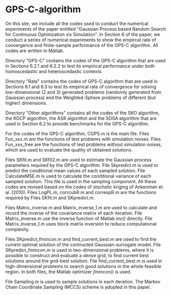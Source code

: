 # GPS-C-algorithm

On this site, we include all the codes used to conduct the numerical experiments of the paper entitled "Gaussian Process based Random Search for Continuous Optimization vis Simulation". 
In Section 6 of the paper, we conduct a series of numerical experiments to show the empircal rate of convergence and finite-sample performance of the GPS-C algorithm. All codes are 
written in Matlab. 

Directory "GPS-C" contains the codes of the GPS-C algorithm that are used in Sections 6.2.1 and 6.2.2 to test its empirical performance under both homoscedastic and heteroscedastic contexts.

Directory "Rate" contains the codes of GPS-C algorithm that are used in Sections 6.1 and 6.3 to test its empirical rate of convergence for solving low-dimensional (2 and 3) generated 
problems (randomly generated from Gaussian process) and the Weighted-Sphere problems of different (but higher) dimensions.

Directory "Other algorithms" contains all the codes of the SKO algorithm, the KGCP algorithm, the ASR algorithm and the SOSA algorithm that are used in Section 6.2 to provide benchmarks 
for the GPS-C algorithm.


For the codes of the GPS-C algorithm, CGPS.m is the main file. Files Fun_xxx.m are the functions of test problems with simulation noises. Files Fun_xxx_free are the functions of test problems 
without simulation noises, which are used to evaluate the quality of obtained solutions.

Files SKfit.m and SKfit2.m are used to estimate the Gaussian process parameters required by the GPS-C algorithm. File Skpredict.m is used to predict the conditional mean values of each sampled 
solution. File CalculateMSE.m is used to calculate the conditional variance of each sampled solution. This file is used in the sampling component. All these codes are revised based on the codes of 
stochstic kriging of Ankenman et. al. (2010). Files LogPL.m, corrcubR.m and correxpR.m are the functions required by Files SKfit.m and SKpredict.m.

Files Matrix_inverse.m and Matrix_inverse_1.m are used to calculate and record the inverse of the covariance matrix of each iteration. File Matrix_inverse.m use the inverse function of Matlab _inv()_ 
directly. File Matrix_inverse_1.m uses block matrix inversion to reduce computational complexity.

Files SKpredict_fmincon.m and find_current_best.m are used to find the current optimal solution of the contructed Gaussian-surrogate model. File SKpredict_fmincon.m is used in two-dimensional problems, where 
it is possible to construct and evaluate a dense grid, to find current best solutions around the grid-best solution. File find_current_best.m is used in high-dimensional problems to search good solutions 
in the whole feasible region. In both files, the Matlab optimizer _fmincon()_ is used.

File Sampling.m is used to sample solutions in each iteration. The Markov Chain Coordinate Sampling (MCCS) scheme is adopted in this paper.
